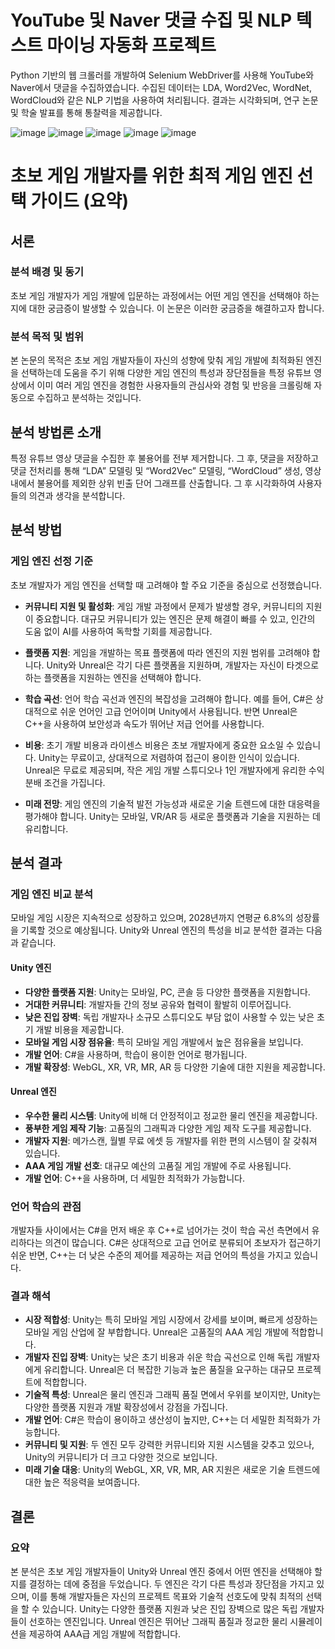 # YouTube 및 Naver 댓글 수집 및 NLP 텍스트 마이닝 자동화 프로젝트
Python 기반의 웹 크롤러를 개발하여 Selenium WebDriver를 사용해 YouTube와 Naver에서 댓글을 수집하였습니다. 수집된 데이터는 LDA, Word2Vec, WordNet, WordCloud와 같은 NLP 기법을 사용하여 처리됩니다. 결과는 시각화되며, 연구 논문 및 학술 발표를 통해 통찰력을 제공합니다.

![image](https://github.com/user-attachments/assets/3f1fce98-6a0b-4ad3-b6d8-7685db6b210e)
![image](https://github.com/user-attachments/assets/40347547-94aa-4ded-842e-1061ce6677f0)
![image](https://github.com/user-attachments/assets/0d9379f4-b86a-4bc1-b17b-35d03519d442)
![image](https://github.com/user-attachments/assets/cd973648-895e-4f83-8c26-9f6f85c31699)
![image](https://github.com/user-attachments/assets/0f97bb0c-3006-461c-bdf2-6ae7f6c0f9be)

# 초보 게임 개발자를 위한 최적 게임 엔진 선택 가이드 (요약)

## 서론

### 분석 배경 및 동기
초보 게임 개발자가 게임 개발에 입문하는 과정에서는 어떤 게임 엔진을 선택해야 하는지에 대한 궁금증이 발생할 수 있습니다. 이 논문은 이러한 궁금증을 해결하고자 합니다.

### 분석 목적 및 범위
본 논문의 목적은 초보 게임 개발자들이 자신의 성향에 맞춰 게임 개발에 최적화된 엔진을 선택하는데 도움을 주기 위해 다양한 게임 엔진의 특성과 장단점들을 특정 유튜브 영상에서 이미 여러 게임 엔진을 경험한 사용자들의 관심사와 경험 및 반응을 크롤링해 자동으로 수집하고 분석하는 것입니다.

## 분석 방법론 소개

특정 유튜브 영상 댓글을 수집한 후 불용어를 전부 제거합니다. 그 후, 댓글을 저장하고 댓글 전처리를 통해 “LDA” 모델링 및 “Word2Vec” 모델링, “WordCloud” 생성, 영상 내에서 불용어를 제외한 상위 빈출 단어 그래프를 산출합니다. 그 후 시각화하여 사용자들의 의견과 생각을 분석합니다.

## 분석 방법

### 게임 엔진 선정 기준
초보 개발자가 게임 엔진을 선택할 때 고려해야 할 주요 기준을 중심으로 선정했습니다.

- **커뮤니티 지원 및 활성화**: 게임 개발 과정에서 문제가 발생할 경우, 커뮤니티의 지원이 중요합니다. 대규모 커뮤니티가 있는 엔진은 문제 해결이 빠를 수 있고, 인간의 도움 없이 AI를 사용하여 독학할 기회를 제공합니다.
  
- **플랫폼 지원**: 게임을 개발하는 목표 플랫폼에 따라 엔진의 지원 범위를 고려해야 합니다. Unity와 Unreal은 각기 다른 플랫폼을 지원하며, 개발자는 자신이 타겟으로 하는 플랫폼을 지원하는 엔진을 선택해야 합니다.

- **학습 곡선**: 언어 학습 곡선과 엔진의 복잡성을 고려해야 합니다. 예를 들어, C#은 상대적으로 쉬운 언어인 고급 언어이며 Unity에서 사용됩니다. 반면 Unreal은 C++을 사용하여 보안성과 속도가 뛰어난 저급 언어를 사용합니다.

- **비용**: 초기 개발 비용과 라이센스 비용은 초보 개발자에게 중요한 요소일 수 있습니다. Unity는 무료이고, 상대적으로 저렴하여 접근이 용이한 인식이 있습니다. Unreal은 무료로 제공되며, 작은 게임 개발 스튜디오나 1인 개발자에게 유리한 수익 분배 조건을 가집니다.

- **미래 전망**: 게임 엔진의 기술적 발전 가능성과 새로운 기술 트렌드에 대한 대응력을 평가해야 합니다. Unity는 모바일, VR/AR 등 새로운 플랫폼과 기술을 지원하는 데 유리합니다.

## 분석 결과

### 게임 엔진 비교 분석
모바일 게임 시장은 지속적으로 성장하고 있으며, 2028년까지 연평균 6.8%의 성장률을 기록할 것으로 예상됩니다. Unity와 Unreal 엔진의 특성을 비교 분석한 결과는 다음과 같습니다.

#### Unity 엔진

- **다양한 플랫폼 지원**: Unity는 모바일, PC, 콘솔 등 다양한 플랫폼을 지원합니다.
- **거대한 커뮤니티**: 개발자들 간의 정보 공유와 협력이 활발히 이루어집니다.
- **낮은 진입 장벽**: 독립 개발자나 소규모 스튜디오도 부담 없이 사용할 수 있는 낮은 초기 개발 비용을 제공합니다.
- **모바일 게임 시장 점유율**: 특히 모바일 게임 개발에서 높은 점유율을 보입니다.
- **개발 언어**: C#을 사용하며, 학습이 용이한 언어로 평가됩니다.
- **개발 확장성**: WebGL, XR, VR, MR, AR 등 다양한 기술에 대한 지원을 제공합니다.

#### Unreal 엔진

- **우수한 물리 시스템**: Unity에 비해 더 안정적이고 정교한 물리 엔진을 제공합니다.
- **풍부한 게임 제작 기능**: 고품질의 그래픽과 다양한 게임 제작 도구를 제공합니다.
- **개발자 지원**: 메가스캔, 월별 무료 에셋 등 개발자를 위한 편의 시스템이 잘 갖춰져 있습니다.
- **AAA 게임 개발 선호**: 대규모 예산의 고품질 게임 개발에 주로 사용됩니다.
- **개발 언어**: C++을 사용하며, 더 세밀한 최적화가 가능합니다.

### 언어 학습의 관점
개발자들 사이에서는 C#을 먼저 배운 후 C++로 넘어가는 것이 학습 곡선 측면에서 유리하다는 의견이 많습니다. C#은 상대적으로 고급 언어로 분류되어 초보자가 접근하기 쉬운 반면, C++는 더 낮은 수준의 제어를 제공하는 저급 언어의 특성을 가지고 있습니다.

### 결과 해석

- **시장 적합성**: Unity는 특히 모바일 게임 시장에서 강세를 보이며, 빠르게 성장하는 모바일 게임 산업에 잘 부합합니다. Unreal은 고품질의 AAA 게임 개발에 적합합니다.
- **개발자 진입 장벽**: Unity는 낮은 초기 비용과 쉬운 학습 곡선으로 인해 독립 개발자에게 유리합니다. Unreal은 더 복잡한 기능과 높은 품질을 요구하는 대규모 프로젝트에 적합합니다.
- **기술적 특성**: Unreal은 물리 엔진과 그래픽 품질 면에서 우위를 보이지만, Unity는 다양한 플랫폼 지원과 개발 확장성에서 강점을 가집니다.
- **개발 언어**: C#은 학습이 용이하고 생산성이 높지만, C++는 더 세밀한 최적화가 가능합니다.
- **커뮤니티 및 지원**: 두 엔진 모두 강력한 커뮤니티와 지원 시스템을 갖추고 있으나, Unity의 커뮤니티가 더 크고 다양한 것으로 보입니다.
- **미래 기술 대응**: Unity의 WebGL, XR, VR, MR, AR 지원은 새로운 기술 트렌드에 대한 높은 적응력을 보여줍니다.

## 결론

### 요약
본 분석은 초보 게임 개발자들이 Unity와 Unreal 엔진 중에서 어떤 엔진을 선택해야 할지를 결정하는 데에 중점을 두었습니다. 두 엔진은 각기 다른 특성과 장단점을 가지고 있으며, 이를 통해 개발자들은 자신의 프로젝트 목표와 기술적 선호도에 맞춰 최적의 선택을 할 수 있습니다. Unity는 다양한 플랫폼 지원과 낮은 진입 장벽으로 많은 독립 개발자들이 선호하는 엔진입니다. Unreal 엔진은 뛰어난 그래픽 품질과 정교한 물리 시뮬레이션을 제공하여 AAA급 게임 개발에 적합합니다.
